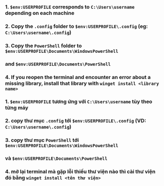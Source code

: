 ### 1. ```$env:USERPROFILE``` corresponds to ```C:\Users\username``` depending on each machine
### 2. Copy the ```.config``` folder to ```$env:USERPROFILE\.config``` (eg: ```C:\Users\username\.config```)
### 3. Copy the ```PowerShell``` folder to ```$env:USERPROFILE\Documents\WindowsPowerShell```
### and ```$env:USERPROFILE\Documents\PowerShell```
### 4. If you reopen the terminal and encounter an error about a missing library, install that library with ```winget install <library name>```

### 1. ```$env:USERPROFILE``` tương ứng với ```C:\Users\username``` tùy theo từng máy
### 2. copy thư mục ```.config``` tới ```$env:USERPROFILE\.config``` (VD: ```C:\Users\username\.config```)
### 3. copy thư mục ```PowerShell``` tới ```$env:USERPROFILE\Documents\WindowsPowerShell```
### và ```$env:USERPROFILE\Documents\PowerShell```
### 4. mở lại terminal mà gặp lỗi thiếu thư viện nào thì cài thư viện đó bằng ```winget install <tên thư viện>```
